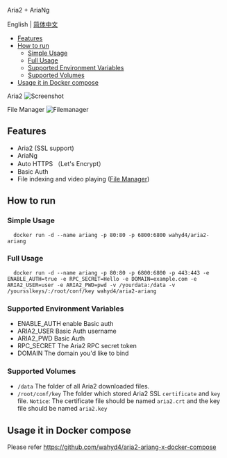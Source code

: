 Aria2 + AriaNg

English | [简体中文](https://github.com/wahyd4/aria2-ariang-docker/blob/master/README.md)

<!-- TOC -->

- [Features](#features)
- [How to run](#how-to-run)
  - [Simple Usage](#simple-usage)
  - [Full Usage](#full-usage)
  - [Supported Environment Variables](#supported-environment-variables)
  - [Supported Volumes](#supported-volumes)
- [Usage it in Docker compose](#usage-it-in-docker-compose)

<!-- /TOC -->
Aria2
![Screenshot](https://github.com/wahyd4/aria2-ariang-x-docker-compose/raw/master/images/ariang.png)

File Manager
![Filemanager](https://github.com/wahyd4/aria2-ariang-docker/raw/master/filemanager.png)
## Features

  * Aria2 (SSL support)
  * AriaNg
  * Auto HTTPS （Let's Encrypt）
  * Basic Auth
  * File indexing and video playing ([File Manager](https://henriquedias.com/filemanager/))

## How to run

### Simple Usage

```shell
  docker run -d --name ariang -p 80:80 -p 6800:6800 wahyd4/aria2-ariang
```


### Full Usage
```shell
  docker run -d --name ariang -p 80:80 -p 6800:6800 -p 443:443 -e ENABLE_AUTH=true -e RPC_SECRET=Hello -e DOMAIN=example.com -e ARIA2_USER=user -e ARIA2_PWD=pwd -v /yourdata:/data -v /yoursslkeys/:/root/conf/key wahyd4/aria2-ariang
```

### Supported Environment Variables

  * ENABLE_AUTH enable Basic auth
  * ARIA2_USER Basic Auth username
  * ARIA2_PWD Basic Auth
  * RPC_SECRET The Aria2 RPC secret token
  * DOMAIN The domain you'd like to bind


### Supported Volumes
  * `/data` The folder of all Aria2 downloaded files.
  * `/root/conf/key` The folder which stored Aria2 SSL `certificate` and `key` file. `Notice`: The certificate file should be named `aria2.crt` and the key file should be named `aria2.key`


## Usage it in Docker compose

  Please refer <https://github.com/wahyd4/aria2-ariang-x-docker-compose>

